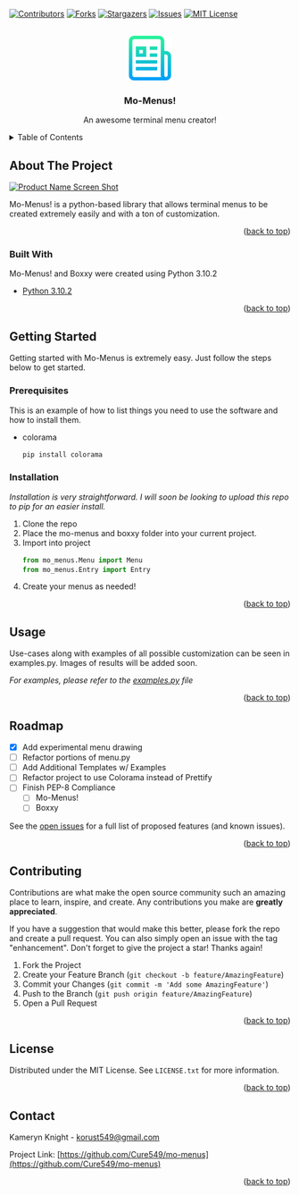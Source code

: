 <div id="top"></div>

[![Contributors][contributors-shield]][contributors-url]
[![Forks][forks-shield]][forks-url]
[![Stargazers][stars-shield]][stars-url]
[![Issues][issues-shield]][issues-url]
[![MIT License][license-shield]][license-url]



<!-- PROJECT LOGO -->
<br />
<div align="center">
  <a href="https://github.com/Cure549/mo-menus">
    <img src="_images/logo.png" alt="Logo" width="80" height="80">
  </a>

  <h3 align="center">Mo-Menus!</h3>

  <p align="center">
    An awesome terminal menu creator!
  </p>
</div>



<!-- TABLE OF CONTENTS -->
<details>
  <summary>Table of Contents</summary>
  <ol>
    <li>
      <a href="#about-the-project">About The Project</a>
      <ul>
        <li><a href="#built-with">Built With</a></li>
      </ul>
    </li>
    <li>
      <a href="#getting-started">Getting Started</a>
      <ul>
        <li><a href="#prerequisites">Prerequisites</a></li>
        <li><a href="#installation">Installation</a></li>
      </ul>
    </li>
    <li><a href="#usage">Usage</a></li>
    <li><a href="#roadmap">Roadmap</a></li>
    <li><a href="#contributing">Contributing</a></li>
    <li><a href="#license">License</a></li>
    <li><a href="#contact">Contact</a></li>
  </ol>
</details>



<!-- ABOUT THE PROJECT -->
## About The Project

[![Product Name Screen Shot][product-screenshot]](https://example.com)

Mo-Menus! is a python-based library that allows terminal menus to be created extremely easily and with a ton of customization.

<p align="right">(<a href="#top">back to top</a>)</p>



### Built With

Mo-Menus! and Boxxy were created using Python 3.10.2

* [Python 3.10.2](https://www.python.org/downloads/release/python-3102/)

<p align="right">(<a href="#top">back to top</a>)</p>



<!-- GETTING STARTED -->
## Getting Started

Getting started with Mo-Menus is extremely easy. Just follow the steps below to get started.

### Prerequisites

This is an example of how to list things you need to use the software and how to install them.
* colorama
  ```py
  pip install colorama
  ```

### Installation

_Installation is very straightforward. I will soon be looking to upload this repo to pip for an easier install._

1. Clone the repo
2. Place the mo-menus and boxxy folder into your current project.
3. Import into project
   ```py
   from mo_menus.Menu import Menu
   from mo_menus.Entry import Entry
   ```
4. Create your menus as needed!

<p align="right">(<a href="#top">back to top</a>)</p>



<!-- USAGE EXAMPLES -->
## Usage

Use-cases along with examples of all possible customization can be seen in examples.py. Images of results will be added soon.

_For examples, please refer to the [examples.py](https://github.com/Cure549/mo-menus/blob/main/examples.py) file_

<p align="right">(<a href="#top">back to top</a>)</p>



<!-- ROADMAP -->
## Roadmap

- [x] Add experimental menu drawing
- [ ] Refactor portions of menu.py
- [ ] Add Additional Templates w/ Examples
- [ ] Refactor project to use Colorama instead of Prettify
- [ ] Finish PEP-8 Compliance
    - [ ] Mo-Menus!
    - [ ] Boxxy

See the [open issues](https://github.com/Cure549/mo-menus/issues) for a full list of proposed features (and known issues).

<p align="right">(<a href="#top">back to top</a>)</p>



<!-- CONTRIBUTING -->
## Contributing

Contributions are what make the open source community such an amazing place to learn, inspire, and create. Any contributions you make are **greatly appreciated**.

If you have a suggestion that would make this better, please fork the repo and create a pull request. You can also simply open an issue with the tag "enhancement".
Don't forget to give the project a star! Thanks again!

1. Fork the Project
2. Create your Feature Branch (`git checkout -b feature/AmazingFeature`)
3. Commit your Changes (`git commit -m 'Add some AmazingFeature'`)
4. Push to the Branch (`git push origin feature/AmazingFeature`)
5. Open a Pull Request

<p align="right">(<a href="#top">back to top</a>)</p>



<!-- LICENSE -->
## License

Distributed under the MIT License. See `LICENSE.txt` for more information.

<p align="right">(<a href="#top">back to top</a>)</p>



<!-- CONTACT -->
## Contact

Kameryn Knight - korust549@gmail.com

Project Link: [https://github.com/Cure549/mo-menus](https://github.com/Cure549/mo-menus)

<p align="right">(<a href="#top">back to top</a>)</p>


<!-- MARKDOWN LINKS & IMAGES -->
<!-- https://www.markdownguide.org/basic-syntax/#reference-style-links -->
[contributors-shield]: https://img.shields.io/github/contributors/othneildrew/Best-README-Template.svg?style=for-the-badge
[contributors-url]: https://github.com/Cure549/mo-menus/graphs/contributors
[forks-shield]: https://img.shields.io/github/forks/othneildrew/Best-README-Template.svg?style=for-the-badge
[forks-url]: https://github.com/Cure549/mo-menus/network/members
[stars-shield]: https://img.shields.io/github/stars/othneildrew/Best-README-Template.svg?style=for-the-badge
[stars-url]: https://github.com/Cure549/mo-menus/stargazers
[issues-shield]: https://img.shields.io/github/issues/othneildrew/Best-README-Template.svg?style=for-the-badge
[issues-url]: https://github.com/Cure549/mo-menus/issues
[license-shield]: https://img.shields.io/github/license/othneildrew/Best-README-Template.svg?style=for-the-badge
[license-url]: https://github.com/Cure549/mo-menus/blob/main/LICENSE.txt
[product-screenshot]: images/screenshot.png